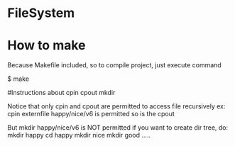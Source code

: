 FileSystem
==========

How to make
===========

Because Makefile included, so to compile project, just execute command

$ make

#Instructions about cpin cpout mkdir

Notice that only cpin and cpout are permitted to access file recursively
ex: cpin externfile happy/nice/v6       is permitted
so is the cpout

But mkdir happy/nice/v6 is NOT permitted
if you want to create dir tree, do:
mkdir happy
cd happy
mkdir nice
mkdir good
..... 
